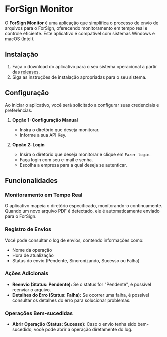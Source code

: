 # ForSign Monitor

O **ForSign Monitor** é uma aplicação que simplifica o processo de envio de arquivos para o ForSign, oferecendo monitoramento em tempo real e controle eficiente. Este aplicativo é compatível com sistemas Windows e macOS (Intel).

## Instalação

1. Faça o download do aplicativo para o seu sistema operacional a partir das [releases](https://github.com/forsign-digital/forsign-monitor/releases).
2. Siga as instruções de instalação apropriadas para o seu sistema.

## Configuração

Ao iniciar o aplicativo, você será solicitado a configurar suas credenciais e preferências.

1. **Opção 1: Configuração Manual**
    - Insira o diretório que deseja monitorar.
    - Informe a sua API Key.

2. **Opção 2: Login**
    - Insira o diretório que deseja monitorar e clique em `Fazer login`.
    - Faça login com seu e-mail e senha.
    - Escolha a empresa para a qual deseja se autenticar.

## Funcionalidades

### Monitoramento em Tempo Real

O aplicativo mapeia o diretório especificado, monitorando-o continuamente. Quando um novo arquivo PDF é detectado, ele é automaticamente enviado para o ForSign.

### Registro de Envios

Você pode consultar o log de envios, contendo informações como:
- Nome da operação
- Hora de atualização
- Status do envio (Pendente, Sincronizando, Sucesso ou Falha)

### Ações Adicionais

- **Reenvio (Status: Pendente):** Se o status for "Pendente", é possível reenviar o arquivo.
- **Detalhes do Erro (Status: Falha):** Se ocorrer uma falha, é possível consultar os detalhes do erro para solucionar problemas.

### Operações Bem-sucedidas

- **Abrir Operação (Status: Sucesso):** Caso o envio tenha sido bem-sucedido, você pode abrir a operação diretamente do log.
